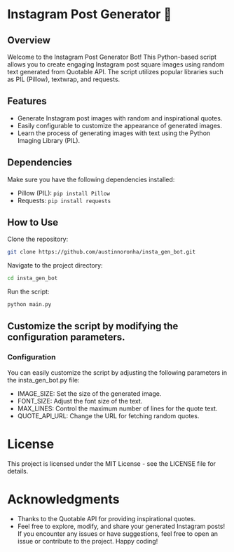 # Instagram Post Generator 🚀

## Overview
Welcome to the Instagram Post Generator Bot! This Python-based script allows you to create engaging Instagram post square images using random text generated from Quotable API. The script utilizes popular libraries such as PIL (Pillow), textwrap, and requests.

## Features
- Generate Instagram post images with random and inspirational quotes.
- Easily configurable to customize the appearance of generated images.
- Learn the process of generating images with text using the Python Imaging Library (PIL).

## Dependencies
Make sure you have the following dependencies installed:

- Pillow (PIL): ```pip install Pillow```
- Requests: ```pip install requests```

## How to Use

Clone the repository:
```bash
git clone https://github.com/austinnoronha/insta_gen_bot.git
```

Navigate to the project directory:
```bash
cd insta_gen_bot
```

Run the script:
```bash
python main.py
```

## Customize the script by modifying the configuration parameters.

### Configuration
You can easily customize the script by adjusting the following parameters in the insta_gen_bot.py file:

- IMAGE_SIZE: Set the size of the generated image.
- FONT_SIZE: Adjust the font size of the text.
- MAX_LINES: Control the maximum number of lines for the quote text.
- QUOTE_API_URL: Change the URL for fetching random quotes.

# License
This project is licensed under the MIT License - see the LICENSE file for details.

# Acknowledgments
- Thanks to the Quotable API for providing inspirational quotes.
- Feel free to explore, modify, and share your generated Instagram posts! If you encounter any issues or have suggestions, feel free to open an issue or contribute to the project. Happy coding!